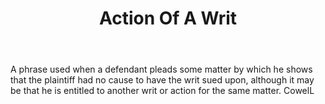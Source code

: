 ---
title: Action Of A Writ
letter: A
permalink: "/definitions/action-of-a-writ.html"
body: A phrase used when a defendant pleads some matter by which he shows that the
  plaintiff had no cause to have the writ sued upon, although it may be that he is
  entitled to another writ or action for the same matter. CowelL
published_at: '2018-07-07'
layout: post
---